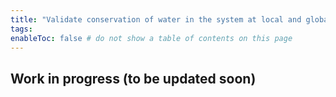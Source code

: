 ```yaml
---
title: "Validate conservation of water in the system at local and global scale"
tags:
enableToc: false # do not show a table of contents on this page
---
```


## Work in progress (to be updated soon)